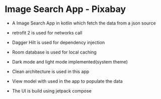 # Image Search App - Pixabay

* A Image Search App in kotlin which fetch the data from a json source
  
* retrofit 2 is used for networks call

* Dagger Hilt is used for dependency injection

* Room database is used for local caching

* Dark mode and light mode implemented(system theme)

* Clean architecture is used in this app

* View model with used in the app to populate the data

* The UI is build using jetpack compose
